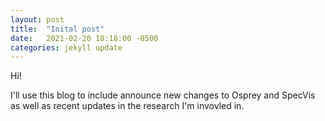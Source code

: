 ```yaml
---
layout: post
title:  "Inital post"
date:   2021-02-20 18:18:00 -0500
categories: jekyll update
---
```

Hi!

I'll use this blog to include announce new changes to Osprey and SpecVis as well as recent updates in the research I'm invovled in.
